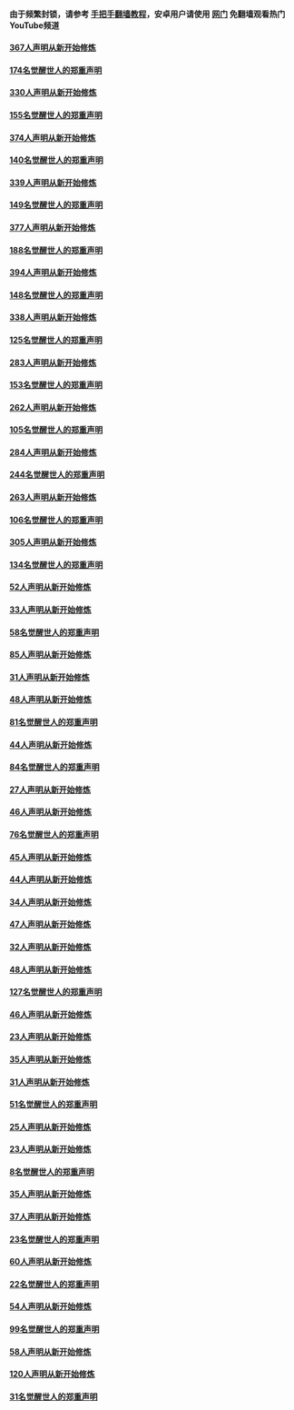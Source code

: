 #### 由于频繁封锁，请参考 [手把手翻墙教程](https://github.com/gfw-breaker/guides/wiki/)，安卓用户请使用 [网门](https://github.com/gfw-breaker/nogfw/blob/master/dl.md?t=06051600) 免翻墙观看热门YouTube频道 

#### [367人声明从新开始修炼](../pages/91/426421.md?t=06051600) 

#### [174名觉醒世人的郑重声明](../pages/91/426420.md?t=06051600) 

#### [330人声明从新开始修炼](../pages/91/426139.md?t=06051600) 

#### [155名觉醒世人的郑重声明](../pages/91/426138.md?t=06051600) 

#### [374人声明从新开始修炼](../pages/91/425811.md?t=06051600) 

#### [140名觉醒世人的郑重声明](../pages/91/425810.md?t=06051600) 

#### [339人声明从新开始修炼](../pages/91/425690.md?t=06051600) 

#### [149名觉醒世人的郑重声明](../pages/91/425689.md?t=06051600) 

#### [377人声明从新开始修炼](../pages/91/424867.md?t=06051600) 

#### [188名觉醒世人的郑重声明](../pages/91/424866.md?t=06051600) 

#### [394人声明从新开始修炼](../pages/91/423914.md?t=06051600) 

#### [148名觉醒世人的郑重声明](../pages/91/423913.md?t=06051600) 

#### [338人声明从新开始修炼](../pages/91/423540.md?t=06051600) 

#### [125名觉醒世人的郑重声明](../pages/91/423539.md?t=06051600) 

#### [283人声明从新开始修炼](../pages/91/423296.md?t=06051600) 

#### [153名觉醒世人的郑重声明](../pages/91/423295.md?t=06051600) 

#### [262人声明从新开始修炼](../pages/91/423004.md?t=06051600) 

#### [105名觉醒世人的郑重声明](../pages/91/423003.md?t=06051600) 

#### [284人声明从新开始修炼](../pages/91/422707.md?t=06051600) 

#### [244名觉醒世人的郑重声明](../pages/91/422706.md?t=06051600) 

#### [263人声明从新开始修炼](../pages/91/422553.md?t=06051600) 

#### [106名觉醒世人的郑重声明](../pages/91/422552.md?t=06051600) 

#### [305人声明从新开始修炼](../pages/91/422153.md?t=06051600) 

#### [134名觉醒世人的郑重声明](../pages/91/422152.md?t=06051600) 

#### [52人声明从新开始修炼](../pages/91/421846.md?t=06051600) 

#### [33人声明从新开始修炼](../pages/91/421804.md?t=06051600) 

#### [58名觉醒世人的郑重声明](../pages/91/421845.md?t=06051600) 

#### [85人声明从新开始修炼](../pages/91/421769.md?t=06051600) 

#### [31人声明从新开始修炼](../pages/91/421763.md?t=06051600) 

#### [48人声明从新开始修炼](../pages/91/421605.md?t=06051600) 

#### [81名觉醒世人的郑重声明](../pages/91/421656.md?t=06051600) 

#### [44人声明从新开始修炼](../pages/91/421544.md?t=06051600) 

#### [84名觉醒世人的郑重声明](../pages/91/421543.md?t=06051600) 

#### [27人声明从新开始修炼](../pages/91/421465.md?t=06051600) 

#### [46人声明从新开始修炼](../pages/91/421454.md?t=06051600) 

#### [76名觉醒世人的郑重声明](../pages/91/421453.md?t=06051600) 

#### [45人声明从新开始修炼](../pages/91/421452.md?t=06051600) 

#### [44人声明从新开始修炼](../pages/91/421422.md?t=06051600) 

#### [34人声明从新开始修炼](../pages/91/421322.md?t=06051600) 

#### [47人声明从新开始修炼](../pages/91/421264.md?t=06051600) 

#### [32人声明从新开始修炼](../pages/91/421225.md?t=06051600) 

#### [48人声明从新开始修炼](../pages/91/421202.md?t=06051600) 

#### [127名觉醒世人的郑重声明](../pages/91/421224.md?t=06051600) 

#### [46人声明从新开始修炼](../pages/91/421203.md?t=06051600) 

#### [23人声明从新开始修炼](../pages/91/421138.md?t=06051600) 

#### [35人声明从新开始修炼](../pages/91/421122.md?t=06051600) 

#### [31人声明从新开始修炼](../pages/91/421081.md?t=06051600) 

#### [51名觉醒世人的郑重声明](../pages/91/421080.md?t=06051600) 

#### [25人声明从新开始修炼](../pages/91/421020.md?t=06051600) 

#### [23人声明从新开始修炼](../pages/91/420884.md?t=06051600) 

#### [8名觉醒世人的郑重声明](../pages/91/420883.md?t=06051600) 

#### [35人声明从新开始修炼](../pages/91/420809.md?t=06051600) 

#### [37人声明从新开始修炼](../pages/91/420766.md?t=06051600) 

#### [23名觉醒世人的郑重声明](../pages/91/420765.md?t=06051600) 

#### [60人声明从新开始修炼](../pages/91/420727.md?t=06051600) 

#### [22名觉醒世人的郑重声明](../pages/91/420726.md?t=06051600) 

#### [54人声明从新开始修炼](../pages/91/420529.md?t=06051600) 

#### [99名觉醒世人的郑重声明](../pages/91/420528.md?t=06051600) 

#### [58人声明从新开始修炼](../pages/91/420198.md?t=06051600) 

#### [120人声明从新开始修炼](../pages/91/420141.md?t=06051600) 

#### [31名觉醒世人的郑重声明](../pages/91/420197.md?t=06051600) 

